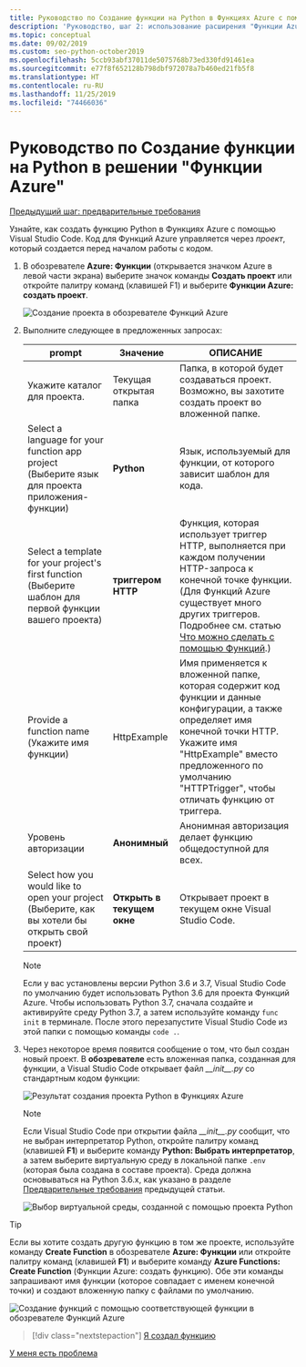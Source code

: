 ```yaml
---
title: Руководство по Создание функции на Python в Функциях Azure с помощью Visual Studio Code
description: 'Руководство, шаг 2: использование расширения "Функции Azure" для VS Code.'
ms.topic: conceptual
ms.date: 09/02/2019
ms.custom: seo-python-october2019
ms.openlocfilehash: 5ccb93abf37011de5075768b73ed330fd91461ea
ms.sourcegitcommit: e77f8f652128b798dbf972078a7b460ed21fb5f8
ms.translationtype: HT
ms.contentlocale: ru-RU
ms.lasthandoff: 11/25/2019
ms.locfileid: "74466036"
---
```

# <a name="tutorial-create-a-python-function-for-azure-functions"></a>Руководство по Создание функции на Python в решении "Функции Azure"

[Предыдущий шаг: предварительные требования](tutorial-vs-code-serverless-python-01.md)

Узнайте, как создать функцию Python в Функциях Azure с помощью Visual Studio Code. Код для Функций Azure управляется через _проект_, который создается перед началом работы с кодом.

1. В обозревателе **Azure: Функции** (открывается значком Azure в левой части экрана) выберите значок команды **Создать проект** или откройте палитру команд (клавишей F1) и выберите **Функции Azure: создать проект**.

    ![Создание проекта в обозревателе Функций Azure](media/tutorial-vs-code-serverless-python/create-a-new-project-in-azure-functions-explorer.png)

1. Выполните следующее в предложенных запросах:

    | prompt | Значение | ОПИСАНИЕ |
    | --- | --- | --- |
    | Укажите каталог для проекта. | Текущая открытая папка | Папка, в которой будет создаваться проект. Возможно, вы захотите создать проект во вложенной папке. |
    | Select a language for your function app project (Выберите язык для проекта приложения-функции) | **Python** | Язык, используемый для функции, от которого зависит шаблон для кода. |
    | Select a template for your project's first function (Выберите шаблон для первой функции вашего проекта) | **триггером HTTP** | Функция, которая использует триггер HTTP, выполняется при каждом получении HTTP-запроса к конечной точке функции. (Для Функций Azure существует много других триггеров. Подробнее см. статью [Что можно сделать с помощью Функций](/azure/azure-functions/functions-overview#what-can-i-do-with-functions).) |
    | Provide a function name (Укажите имя функции) | HttpExample | Имя применяется к вложенной папке, которая содержит код функции и данные конфигурации, а также определяет имя конечной точки HTTP. Укажите имя "HttpExample" вместо предложенного по умолчанию "HTTPTrigger", чтобы отличать функцию от триггера. |
    | Уровень авторизации | **Анонимный** | Анонимная авторизация делает функцию общедоступной для всех. |
    | Select how you would like to open your project (Выберите, как вы хотели бы открыть свой проект) | **Открыть в текущем окне** | Открывает проект в текущем окне Visual Studio Code. |

    > [!NOTE]
    > Если у вас установлены версии Python 3.6 и 3.7, Visual Studio Code по умолчанию будет использовать Python 3.6 для проекта Функций Azure. Чтобы использовать Python 3.7, сначала создайте и активируйте среду Python 3.7, а затем используйте команду `func init` в терминале. После этого перезапустите Visual Studio Code из этой папки с помощью команды `code .`.

1. Через некоторое время появится сообщение о том, что был создан новый проект. В **обозревателе** есть вложенная папка, созданная для функции, а Visual Studio Code открывает файл *\_\_init\_\_.py* со стандартным кодом функции:

    ![Результат создания проекта Python в Функциях Azure](media/tutorial-vs-code-serverless-python/display-results-of-new-python-project-in-azure-functions.png)

    > [!NOTE]
    > Если Visual Studio Code при открытии файла *\_\_init\_\_.py* сообщит, что не выбран интерпретатор Python, откройте палитру команд (клавишей **F1**) и выберите команду **Python: Выбрать интерпретатор**, а затем выберите виртуальную среду в локальной папке `.env` (которая была создана в составе проекта). Среда должна основываться на Python 3.6.x, как указано в разделе [Предварительные требования](tutorial-vs-code-serverless-python-01.md#prerequisites) предыдущей статьи.
    >
    > ![Выбор виртуальной среды, созданной с помощью проекта Python](media/tutorial-vs-code-serverless-python/select-virtual-environment-created-with-the-python-project.png)

> [!TIP]
> Если вы хотите создать другую функцию в том же проекте, используйте команду **Create Function** в обозревателе **Azure: Функции** или откройте палитру команд (клавишей **F1**) и выберите команду **Azure Functions: Create Function** (Функции Azure: создать функцию). Обе эти команды запрашивают имя функции (которое совпадает с именем конечной точки) и создают вложенную папку с файлами по умолчанию.
>
> ![Создание функций с помощью соответствующей функции в обозревателе Функций Azure](media/tutorial-vs-code-serverless-python/create-new-functions-in-azure-functions-explorer.png)

> [!div class="nextstepaction"]
> [Я создал функцию](tutorial-vs-code-serverless-python-03.md)

[У меня есть проблема](https://www.research.net/r/PWZWZ52?tutorial=vscode-functions-python&step=02-create-function)
